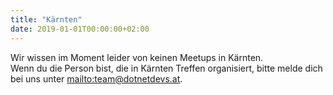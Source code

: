 ```yaml
---
title: "Kärnten"
date: 2019-01-01T00:00:00+02:00
---
```



Wir wissen im Moment leider von keinen Meetups in Kärnten.  
Wenn du die Person bist, die in Kärnten Treffen organisiert, bitte melde dich bei uns unter <mailto:team@dotnetdevs.at>.